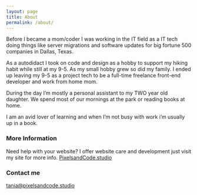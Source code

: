 ```yaml
---
layout: page
title: About
permalink: /about/
---
```


Before I became a mom/coder I was working in the IT field as a IT tech doing things like server migrations and software updates for big fortune 500 companies in Dallas, Texas.  

As a autodidact I took on code and design as a hobby to support my hiking habit while still at my 9-5. As my small hobby grew so did my family. I ended up leaving my 9-5 as a project tech to be a full-time freelance front-end developer and work from home mom. 

During the day I’m mostly a personal assistant to my TWO year old daughter. We spend most of our mornings at the park or reading books at home. 

I am an avid lover of learning and when I’m not busy with work i’m usually up in a book.


### More Information

Need help with your website? I offer website care and development just visit my site for more info.
[PixelsandCode.studio](https://pixelsandcode.studio/) 
### Contact me

[tania@pixelsandcode.studio](mailto:tania@pixelsandcode.studio)
